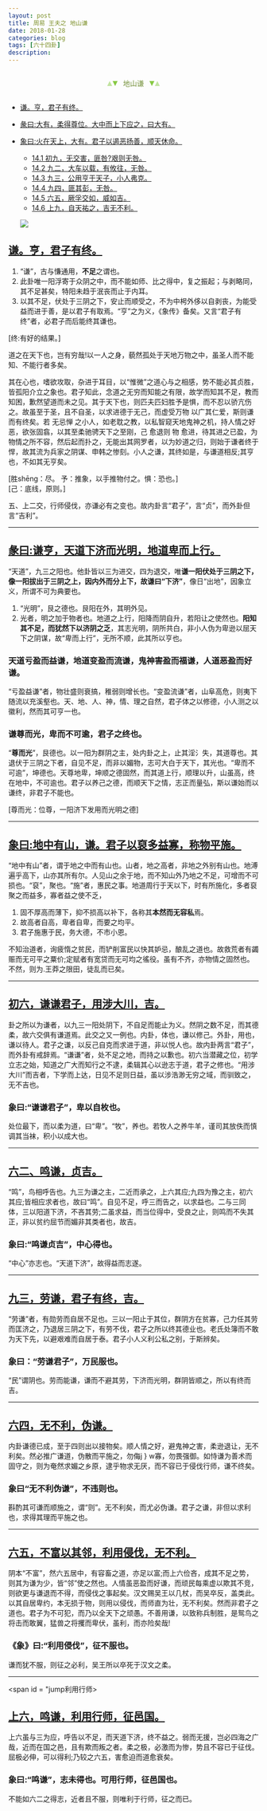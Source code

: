 ```yaml
---
layout: post
title: 周易 王夫之 地山谦
date: 2018-01-28
categories: blog
tags: [六十四卦]
description: 
---
```


<span id = "jump"></span>


<section style="margin: 0px auto; text-align: center;">
    <section class="xhr" style="width: 0px; height: 0px; border-left: 5px solid transparent; border-right: 5px solid transparent; border-bottom: 10px solid rgb(135, 201, 67); display: inline-block; opacity: 0.5; border-top-color: rgb(135, 201, 67);"></section>
    <section class="xhr" style="width: 0px; height: 0px; border-left: 5px solid transparent; border-right: 5px solid transparent; border-top: 10px solid rgb(135, 201, 67); display: inline-block; margin-left: -3px; border-bottom-color: rgb(135, 201, 67);"></section>
    <section style="
margin-left: 0.5em;
display: inline-block;">
        <p>
            <span style="color: rgb(118, 146, 60);">地山谦</span>
        </p>
    </section>
    <section class="xhr" style="margin-left: 0.5em; width: 0px; height: 0px; border-left: 5px solid transparent; border-right: 5px solid transparent; border-top: 10px solid rgb(135, 201, 67); display: inline-block; border-bottom-color: rgb(135, 201, 67);"></section>
    <section class="xhr" style="width: 0px; height: 0px; border-left: 5px solid transparent; border-right: 5px solid transparent; border-bottom: 10px solid rgb(135, 201, 67); display: inline-block; opacity: 0.5; margin-left: -3px; border-top-color: rgb(135, 201, 67);"></section>
</section>

- [谦。亨，君子有终。](#jump君子有终)
- [彖曰:大有，柔得尊位。大中而上下应之，曰大有。](#jump柔得尊位)
- [象曰:火在天上，大有。君子以遏恶扬善，顺天休命。](#jump火在天上)
  - [14.1 初九，无交害，匪咎?艰则无咎。](#jump无交害)
  - [14.2 九二，大车以载，有攸往，无咎。](#jump大车以载)
  - [14.3 九三，公用亨于天子，小人弗克。](#jump公用亨于天子)
  - [14.4 九四，匪其彭，无咎。](#jump匪其彭)
  - [14.5 六五，厥孚交如，威如吉。](#jump厥孚交如)
  - [14.6 上九，自天祐之，吉无不利。](#jump吉无不利)
  
  ![](http://www.guoyi360.com/uploads/allimg/130421/1-130421092K2316.jpg)
  
<span id = "jump君子有终"></span>  
## [谦。亨，君子有终。](#jump)
1. “谦”，古与慊通用，**不足**之谓也。
1. 此卦唯一阳浮寄于众阴之中，而不能如师、比之得中，复之振起；与剥略同，其不足甚矣，特阳未趋于泯丧而止于内耳。
1. 以其不足，伏处于三阴之下，安止而顺受之，不为中枵外侈以自剥丧，为能受益而进于善，是以君子有取焉。“亨”之为义，《象传》备矣。又言“君子有终”者，必君子而后能终其谦也。
  

[终:有好的结果。]

道之在天下也，岂有穷哉!以一人之身，藐然孤处于天地万物之中，虽圣人而不能知、不能行者多矣。


其在心也，嗜欲攻取，杂进于耳目，以“惟微”之道心与之相感，势不能必其贞胜，皆孤阳介立之象也。君子知此，念道之无穷而知能之有限，故学而知其不足，教而知困，歉然望道而未之见。其于天下也，则匹夫匹妇胜予是惧，而不忍以骄亢伤之。故虽至于圣，且不自圣，以求进德于无己，而虚受万物 以广其仁爱，斯则谦而有终矣。若 无忌惮 之小人，如老耽之教，以私智窥天地鬼神之机，持人情之好恶，欲张固翕，以其至柔驰骋天下之至刚，己 愈退则 物 愈进，待其进之已盈，为物情之所不容，然后起而扑之，无能出其网罗者，以为妙道之归，则始于谦者终于悍，故其流为兵家之阴谋、申韩之惨刻。小人之谦，其终如是，与谦道相反;其亨也，不如其无亨矣。


[胜shēng：尽。 予：推象，以手推物付之。惧：恐也。]<br>
[己：底线，原则。]


五、上二交，行师侵伐，亦谦必有之变也。故内卦言“君子”，言“贞”，而外卦但言“吉利”。

----

<span id = "jump谦亨"></span>  
## [彖曰:谦亨，天道下济而光明，地道卑而上行。](#jump)
“天道”，九三之阳也。他卦皆以三为进交，四为退交，唯**谦一阳伏处于三阴之下，像一阳拔出于三阴之上，因内外而分上下，故谦曰“下济”**，像日“出地”，因象立义，所谓不可为典要也。
1. “光明”，艮之德也。艮阳在外，其明外见。
1. 光者，明之加于物者也。地道之上行，阳降而阴自升，若阳让之使然也。**阳知其不足，而犹然下以济阴之乏**，其志光明，阴所共白，非小人伪为卑逊以屈天下之阴谋，故“卑而上行”，无所不顺，此其所以亨也。

### 天道亏盈而益谦，地道变盈而流谦，鬼神害盈而福谦，人道恶盈而好谦。
“亏盈益谦”者，物壮盛则衰搞，稚弱则增长也。“变盈流谦”者，山阜高危，则夷下随流以充溪壑也。天、地、人、神，情、理之自然，君子体之以修德，小人测之以徽利，然而其可亨一也。

### 谦尊而光，卑而不可逾，君子之终也。
“**尊而光**”，艮德也。以一阳为群阴之主，处内卦之上，止其淫氵失，其道尊也。其退伏于三阴之下者，自见不足，而非以媚物，志可大白于天下，其光也。“卑而不可逾”，坤德也。天尊地卑，坤顺之德固然，而其道上行，顺理以升，山虽高，终在地中，不可逾也。君子以养己之德，而顺天下之情，志正而量弘，斯以谦始而以谦终，非君子不能也。


[尊而光：位尊，一阳济下发用而光明之德]
 
----

<span id = "jump地中有山"></span>  
## [象曰:地中有山，谦。君子以裒多益寡，称物平施。](#jump)
“地中有山”者，谓于地之中而有山也。山者，地之高者，非地之外别有山也。地溥遍乎高下，山亦其所有尔。人见山之余于地，而不知山外乃地之不足，可增而不可损也。“裒”，聚也。“施”者，惠民之事。地道周行于天以下，时有所施化，多者裒聚之而益多，寡者益之使不乏，
1. 固不厚高而薄下，抑不损高以补下，各称其**本然而无容私**焉。
1. 故高者自高，卑者自卑，而要之均平。
1. 君子施惠于民，务大德，不市小恩。


不知治道者，询疲惰之贫民，而铲削富民以快其妒忌，酿乱之道也。故救荒者有蠲赈而无可平之粟价;定赋者有宽贷而无可均之徭役。虽有不齐，亦物情之固然也。不然，则为.王莽之限田，徒乱而已矣。

----

<span id = "jump谦谦君子"></span>  
## [初六，谦谦君子，用涉大川，吉。](#jump)
卦之所以为谦者，以九三一阳处阴下，不自足而能止为义。然阴之数不足，而其德柔，故六交俱有谦道焉。此交之又一例也。内卦，体也，谦以修己。外卦，用也，谦以待人。君子之谦，以反己自克而求进于道，非以悦人也。故内卦两言“君子”，而外卦有戒辞焉。“谦谦”者，处不足之地，而持之以歉也。初六当潜藏之位，初学立志之始，知道之广大而知行之不逮，柔辑其心以逊志于道，君子之修也。“用涉大川”而吉者，下学而上达，日见不足则日益，虽以涉浩渺无穷之域，而驯致之，无不吉也。

### 象曰:“谦谦君子”，卑以自枚也。
处位最下，而以柔为道，曰“卑”。“牧”，养也。若牧人之养牛羊，谨司其放佚而慎调其当袜，积小以成大也。

----

<span id = "jump谦谦君子"></span>  
## [六二、鸣谦，贞吉。](#jump)
“鸣”，鸟相呼告也。九三为谦之主，二近而承之，上六其应;九四为豫之主，初六其应;皆相应求者也，故曰“鸣”。自见不足，呼三而告之，以求益也。二与三同体，三以阳道下济，不吝其劳;二虽求益，而当位得中，受良之止，则鸣而不失其正，非以贫约屈节而媚非其类者也，故吉。

### 象曰:“鸣谦贞吉”，中心得也。
“中心”亦志也。“天道下济”，故得益而志遂。

----

<span id = "jump劳谦"></span>  
## [九三，劳谦，君子有终，吉。](#jump)
“劳谦”者，有勋劳而自居不足也。三以一阳止于其位，群阴方在贫寡，己力任其劳而匡济之，乃退居三阴之下，有劳不伐，君子之所以终其德业也。老氏处簿而不敢为天下先，以避艰难而自居于泰。君子小人义利公私之别，于斯辨矣。

### 象曰：“劳谦君子”，万民服也。
“民”谓阴也。劳而能谦，谦而不避其劳，下济而光明，群阴皆顺之，所以有终而吉。

----

<span id = "jump无不利"></span>  
## [六四，无不利，伪谦。](#jump)
内卦谦德已成，至于四则出以接物矣。顺人情之好，避鬼神之害，柔逊退让，无不利矣。然必推广谦道，伪散而平施之，勿侮j } w寡，勿畏强御。如恃谦为善术而固守之，则为奄然求媚之乡原，逮乎物求无厌，而不容已于侵伐行师，谦不终矣。

### 象曰“无不利伪谦”，不违则也。
斟酌其可谦而顺施之，谓“则”。无不利矣，而尤必伪谦。君子之谦，非但以求利也，求得其理而平施之也。


----

<span id = "jump不富以其邻"></span>  
## [六五，不富以其邻，利用侵伐，无不利。](#jump)
阴本“不富”，然六五居中，有容畜之道，亦足以富;而上六俭吝，成其不足之势，则其为谦为少，皆“邻”使之然也。人情虽恶盈而好谦，而顽民每乘虚以欺其不竞，则欲更与谦退而不得，而侵伐之事起矣。汉文赐吴王以几杖，而吴卒反，盖类此。以其自居卑约，本无损于物，则用以侵伐，而师直为壮，无不利矣。然而非君子之道也。君子为不可犯，而乃以全天下之顽愚。不善用谦，以致称兵制胜，是鸳鸟之将击而敢翼，猛兽之将攫而卑伏，虽利，而亦险矣哉!

### 《象》曰:“利用侵伐”，征不服也。
谦而犹不服，则征之必利，吴王所以卒死于汉文之柔。

----

<span id = "jump利用行师></span>  
## [上六，鸣谦，利用行师，征邑国。](#jump)
上六虽与三为应，呼告以不足，而天道下济，终不益之。弱而无援，岂必四海之广哉，近而在国之邑，且有欺而叛之者。柔之极，必激而为惨，势且不容已于征伐。屈极必伸，可以得利;乃较之六五，害愈迫而道愈衰矣。

### 象曰:“鸣谦”，志未得也。可用行师，征邑国也。
不能如六二之得志，近者且不服，则唯利于行师，征之而已。

  
  
  
  
  
  
  
  
